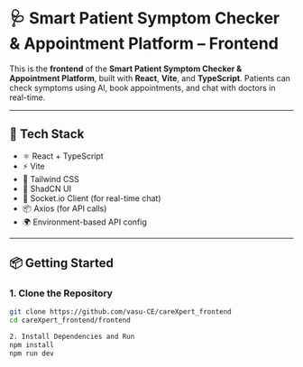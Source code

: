 # 🩺 Smart Patient Symptom Checker & Appointment Platform – Frontend

This is the **frontend** of the **Smart Patient Symptom Checker & Appointment Platform**, built with **React**, **Vite**, and **TypeScript**. Patients can check symptoms using AI, book appointments, and chat with doctors in real-time.

---

## 🧰 Tech Stack

- ⚛️ React + TypeScript
- ⚡ Vite
- 💨 Tailwind CSS
- 🎨 ShadCN UI 
- 🔌 Socket.io Client (for real-time chat)
- 📦 Axios (for API calls)
- 🌍 Environment-based API config

---

## 📦 Getting Started

### 1. Clone the Repository

```bash
git clone https://github.com/vasu-CE/careXpert_frontend
cd careXpert_frontend/frontend

2. Install Dependencies and Run
npm install
npm run dev
